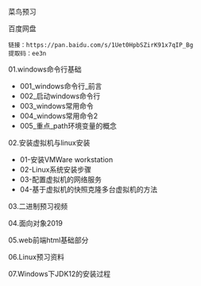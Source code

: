 菜鸟预习

百度网盘
```
链接：https://pan.baidu.com/s/1Uet0HpbSZirK91x7qIP_Bg 
提取码：ee3n 
```

01.windows命令行基础
* 001_windows命令行_前言
* 002_启动windows命令行
* 003_windows常用命令
* 004_windows常用命令2
* 005_重点_path环境变量的概念

02.安装虚拟机与linux安装

* 01-安装VMWare workstation
* 02-Linux系统安装步骤
* 03-配置虚拟机的网络服务
* 04-基于虚拟机的快照克隆多台虚拟机的方法

03.二进制预习视频

04.面向对象2019

05.web前端html基础部分

06.Linux预习资料

07.Windows下JDK12的安装过程
